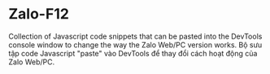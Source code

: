 # Zalo-F12
Collection of Javascript code snippets that can be pasted into the DevTools console window to change the way the Zalo Web/PC version works. Bộ sưu tập code Javascript "paste" vào DevTools để thay đổi cách hoạt động của Zalo Web/PC.

